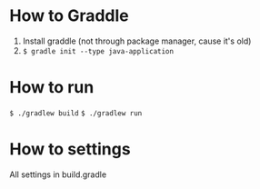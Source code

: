 # How to Graddle

1. Install graddle (not through package manager, cause it's old)
2. `$ gradle init --type java-application`

# How to run
`$ ./gradlew build`
`$ ./gradlew run`

# How to settings
All settings in build.gradle
